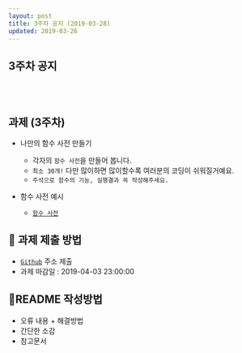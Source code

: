 ```yaml
---
layout: post
title: 3주차 공지 (2019-03-28)
updated: 2019-03-26
---
```


## 3주차 공지

<br>
<br>

## 과제 (3주차) 

- 나만의 함수 사전 만들기
    - 각자의 `함수 사전`을 만들어 봅니다.
    - `최소 30개!` 다만 많이하면 많이할수록 여러분의 코딩이 쉬워질거예요.
    - `주석으로 함수의 기능, 실행결과 꼭 작성해주세요.`
    
- 함수 사전 예시
    - [`함수 사전`](https://github.com/likelionkonkuk/likelionkonkuk.github.io/tree/master/assets/homework/function_dictionary.py)

    
## 📝 과제 제출 방법

- [`Github`](https://github.com) 주소 제출
- 과제 마감일 : 2019-04-03 23:00:00

## 📄README 작성방법

- 오류 내용 + 해결방법
- 간단한 소감
- 참고문서
